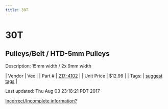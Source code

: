 ```yaml
---
title: 30T
---
```


# 30T
## Pulleys/Belt / HTD-5mm Pulleys
Description: 	15mm width / 2x 9mm width 

| Vendor | Vex | 
| Part # | [217-4102](http://www.vexrobotics.com/vexpro/motion/belts-and-pulleys/htdpulleys.html) | 
| Unit Price | $12.99 | 
| Tags: | [suggest tags](https://docs.google.com/forms/d/e/1FAIpQLSeWyY8v3RgOty-MyWmh9U0iivNYN_molChYyS-0U-o-kOAv_g/viewform) | 

Last updated: Thu Aug 03 23:18:21 PDT 2017

 [Incorrect/Incomplete information?](https://docs.google.com/forms/d/e/1FAIpQLSeWyY8v3RgOty-MyWmh9U0iivNYN_molChYyS-0U-o-kOAv_g/viewform)